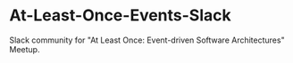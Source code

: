 # At-Least-Once-Events-Slack
Slack community for "At Least Once: Event-driven Software Architectures" Meetup.
